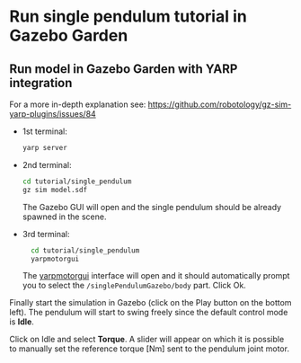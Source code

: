 # Run single pendulum tutorial in Gazebo Garden

## Run model in Gazebo Garden with YARP integration

For a more in-depth explanation see: https://github.com/robotology/gz-sim-yarp-plugins/issues/84

- 1st terminal:

  ~~~bash
  yarp server
  ~~~

- 2nd terminal:

  ~~~bash
  cd tutorial/single_pendulum
  gz sim model.sdf
  ~~~

  The Gazebo GUI will open and the single pendulum should be already spawned in the scene.

- 3rd terminal:

  ~~~bash
    cd tutorial/single_pendulum
    yarpmotorgui
  ~~~

  The [yarpmotorgui](https://www.yarp.it/latest/group__yarpmotorgui.html) interface will open and it should automatically prompt you to select the `/singlePendulumGazebo/body` part. Click Ok.

Finally start the simulation in Gazebo (click on the Play button on the bottom left). The pendulum will start to swing freely since the default control mode is **Idle**.

Click on Idle and select **Torque**. A slider will appear on which it is possible to manually set the reference torque [Nm] sent to the pendulum joint motor.
